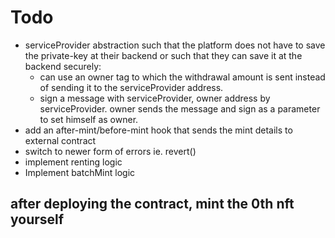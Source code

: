 # Todo

- serviceProvider abstraction such that the platform does not have to save the private-key at their backend or such that they can save it at the backend securely:
  - can use an owner tag to which the withdrawal amount is sent instead of sending it to the serviceProvider address.
  - sign a message with serviceProvider, owner address by serviceProvider. owner sends the message and sign as a parameter to set himself as owner.
- add an after-mint/before-mint hook that sends the mint details to external contract
- switch to newer form of errors ie. revert()
- implement renting logic
- Implement batchMint logic

## after deploying the contract, mint the 0th nft yourself
